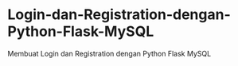 # Login-dan-Registration-dengan-Python-Flask-MySQL
Membuat Login dan Registration dengan Python Flask MySQL
